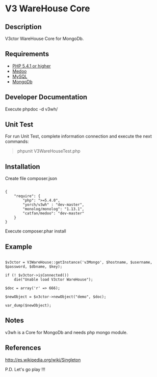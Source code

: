 # V3 WareHouse Core #

## Description ##
V3ctor WareHouse Core for MongoDb.

## Requirements ##
* [PHP 5.4.1 or higher](http://www.php.net/)
* [Medoo](http://medoo.in/)
* [MySQL](https://www.mysql.com/)
* [MongoDb](https://www.mongodb.com/)

## Developer Documentation ##
Execute phpdoc -d v3wh/

## Unit Test ##
For run Unit Test, complete information connection and execute the next commands:
> phpunit V3WareHouseTest.php

## Installation ##
Create file composer.json
~~~

{
    "require": {
    	"php": ">=5.4.0",
        "yorch/v3wh" : "dev-master",
        "monolog/monolog": "1.13.1",
        "catfan/medoo": "dev-master"
    }
}

~~~

Execute composer.phar install

## Example ##
~~~

$v3ctor = V3WareHouse::getInstance('v3Mongo', $hostname, $username, $password, $dbname, $key);

if (! $v3ctor->isConnected())
    die("Unable load V3ctor WareHouse");

$doc = array('r' => 666);

$newObject = $v3ctor->newObject("demo", $doc);

var_dump($newObject);

~~~

## Notes ##
v3wh is a Core for MongoDb and needs php mongo module.

## References ##
http://es.wikipedia.org/wiki/Singleton

P.D. Let's go play !!!





